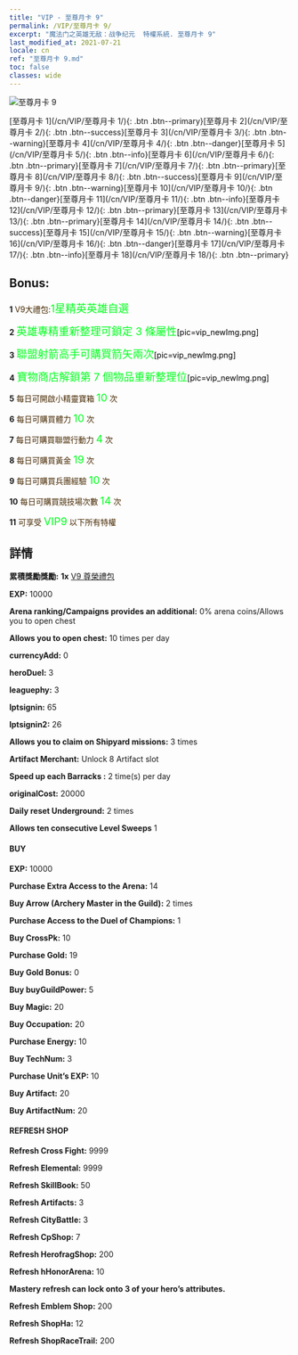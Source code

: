 ```yaml
---
title: "VIP - 至尊月卡 9"
permalink: /VIP/至尊月卡 9/
excerpt: "魔法门之英雄无敌：战争纪元  特權系統. 至尊月卡 9"
last_modified_at: 2021-07-21
locale: cn
ref: "至尊月卡 9.md"
toc: false
classes: wide
---
```

 ![至尊月卡 9](/images/x/chatPri_vipLv9.png)

 [至尊月卡 1](/cn/VIP/至尊月卡 1/){: .btn .btn--primary}[至尊月卡 2](/cn/VIP/至尊月卡 2/){: .btn .btn--success}[至尊月卡 3](/cn/VIP/至尊月卡 3/){: .btn .btn--warning}[至尊月卡 4](/cn/VIP/至尊月卡 4/){: .btn .btn--danger}[至尊月卡 5](/cn/VIP/至尊月卡 5/){: .btn .btn--info}[至尊月卡 6](/cn/VIP/至尊月卡 6/){: .btn .btn--primary}[至尊月卡 7](/cn/VIP/至尊月卡 7/){: .btn .btn--primary}[至尊月卡 8](/cn/VIP/至尊月卡 8/){: .btn .btn--success}[至尊月卡 9](/cn/VIP/至尊月卡 9/){: .btn .btn--warning}[至尊月卡 10](/cn/VIP/至尊月卡 10/){: .btn .btn--danger}[至尊月卡 11](/cn/VIP/至尊月卡 11/){: .btn .btn--info}[至尊月卡 12](/cn/VIP/至尊月卡 12/){: .btn .btn--primary}[至尊月卡 13](/cn/VIP/至尊月卡 13/){: .btn .btn--primary}[至尊月卡 14](/cn/VIP/至尊月卡 14/){: .btn .btn--success}[至尊月卡 15](/cn/VIP/至尊月卡 15/){: .btn .btn--warning}[至尊月卡 16](/cn/VIP/至尊月卡 16/){: .btn .btn--danger}[至尊月卡 17](/cn/VIP/至尊月卡 17/){: .btn .btn--info}[至尊月卡 18](/cn/VIP/至尊月卡 18/){: .btn .btn--primary}

## Bonus: 

 **1** <span style="color: black"><span style="color: #462800"> V9大禮包:</span><span style="color: black"><span style="color: #00FF1E;font-size:19px">1星精英英雄自選</span><span style="color: black">

 **2** <span style="color: black"><span style="color: #00FF1E;font-size:19px"> 英雄專精重新整理可鎖定 3 條屬性</span><span style="color: black">[pic=vip_newImg.png]</span><span style="color: black">

 **3** <span style="color: black"><span style="color: #00FF1E;font-size:19px"> 聯盟射箭高手可購買箭矢兩次</span><span style="color: black">[pic=vip_newImg.png]</span><span style="color: black">

 **4** <span style="color: black"><span style="color: #00FF1E;font-size:19px"> 寶物商店解鎖第 7 個物品重新整理位</span><span style="color: black">[pic=vip_newImg.png]</span><span style="color: black">

 **5** <span style="color: black"><span style="color: #462800"> 每日可開啟小精靈寶箱</span><span style="color: black"> <span style="color: #00FF1E;font-size:19px">10</span><span style="color: black"> <span style="color: #462800">次</span><span style="color: black">

 **6** <span style="color: black"><span style="color: #462800"> 每日可購買體力</span><span style="color: black"> <span style="color: #00FF1E;font-size:19px">10</span><span style="color: black"> <span style="color: #462800">次</span><span style="color: black">

 **7** <span style="color: black"><span style="color: #462800"> 每日可購買聯盟行動力</span><span style="color: black"> <span style="color: #00FF1E;font-size:19px">4</span><span style="color: black"> <span style="color: #462800">次</span><span style="color: black">

 **8** <span style="color: black"><span style="color: #462800"> 每日可購買黃金</span><span style="color: black"> <span style="color: #00FF1E;font-size:19px">19</span><span style="color: black"> <span style="color: #462800">次</span><span style="color: black">

 **9** <span style="color: black"><span style="color: #462800"> 每日可購買兵團經驗</span><span style="color: black"> <span style="color: #00FF1E;font-size:19px">10</span><span style="color: black"> <span style="color: #462800">次</span><span style="color: black">

 **10** <span style="color: black"><span style="color: #462800"> 每日可購買競技場次數</span><span style="color: black"> <span style="color: #00FF1E;font-size:19px">14</span><span style="color: black"> <span style="color: #462800">次</span><span style="color: black">

 **11** <span style="color: black"><span style="color: #462800"> 可享受</span><span style="color: black"> <span style="color: #00FF1E;font-size:19px">VIP9</span><span style="color: black"> <span style="color: #462800">以下所有特權</span><span style="color: black">

## 詳情

 **累積獎勵獎勵:** **1x** [V9 尊榮禮包](/cn/Items/con_1305/)

 **EXP:** 10000

 **Arena ranking/Campaigns provides an additional:** 0% arena coins/Allows you to open chest 

 **Allows you to open chest:** 10 times per day

 **currencyAdd:** 0 

 **heroDuel:** 3 

 **leaguephy:** 3 

 **lptsignin:** 65 

 **lptsignin2:** 26 

 **Allows you to claim on Shipyard missions:** 3 times 

 **Artifact Merchant:** Unlock 8 Artifact slot

 **Speed up each Barracks :** 2 time(s) per day 

 **originalCost:** 20000 

 **Daily reset Underground:** 2 times

 **Allows ten consecutive Level Sweeps** 1 

#### BUY

 **EXP:** 10000

 **Purchase Extra Access to the Arena:** 14 

 **Buy Arrow (Archery Master in the Guild):** 2 times

 **Purchase Access to the Duel of Champions:** 1 

 **Buy CrossPk:** 10 

 **Purchase Gold:** 19 

 **Buy Gold Bonus:** 0 

 **Buy buyGuildPower:** 5 

 **Buy Magic:** 20 

 **Buy Occupation:** 20 

 **Purchase Energy:** 10 

 **Buy TechNum:** 3 

 **Purchase Unit’s EXP:** 10 

 **Buy Artifact:** 20 

 **Buy ArtifactNum:** 20 

#### REFRESH SHOP

 **Refresh Cross Fight:** 9999 

 **Refresh Elemental:** 9999 

 **Refresh SkillBook:** 50 

 **Refresh Artifacts:** 3 

 **Refresh CityBattle:** 3 

 **Refresh CpShop:** 7 

 **Refresh HerofragShop:** 200 

 **Refresh hHonorArena:** 10 

 **Mastery refresh can lock onto 3  of your hero’s attributes.**

 **Refresh Emblem Shop:** 200 

 **Refresh ShopHa:** 12 

 **Refresh ShopRaceTrail:** 200 

